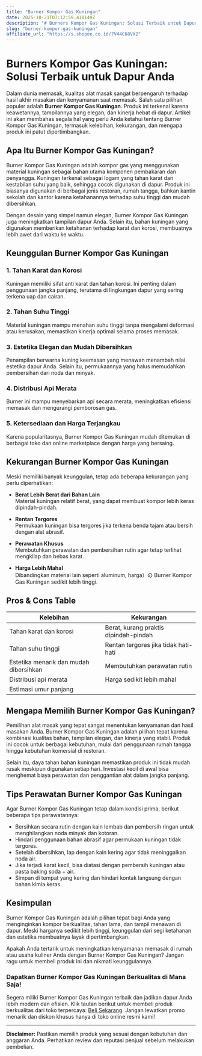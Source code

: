 ```yaml
---
title: "Burner Kompor Gas Kuningan"
date: 2025-10-21T07:12:59.418149Z
description: "# Burners Kompor Gas Kuningan: Solusi Terbaik untuk Dapur Anda..."
slug: "burner-kompor-gas-kuningan"
affiliate_url: "https://s.shopee.co.id/7V44C68VX2"
---
```

# Burners Kompor Gas Kuningan: Solusi Terbaik untuk Dapur Anda

Dalam dunia memasak, kualitas alat masak sangat berpengaruh terhadap hasil akhir masakan dan kenyamanan saat memasak. Salah satu pilihan populer adalah **Burner Kompor Gas Kuningan**. Produk ini terkenal karena keawetannya, tampilannya yang elegan, dan kinerja hebat di dapur. Artikel ini akan membahas segala hal yang perlu Anda ketahui tentang Burner Kompor Gas Kuningan, termasuk kelebihan, kekurangan, dan mengapa produk ini patut dipertimbangkan.

## Apa Itu Burner Kompor Gas Kuningan?

Burner Kompor Gas Kuningan adalah kompor gas yang menggunakan material kuningan sebagai bahan utama komponen pembakaran dan penyangga. Kuningan terkenal sebagai logam yang tahan karat dan kestabilan suhu yang baik, sehingga cocok digunakan di dapur. Produk ini biasanya digunakan di berbagai jenis restoran, rumah tangga, bahkan kantin sekolah dan kantor karena ketahanannya terhadap suhu tinggi dan mudah dibersihkan.

Dengan desain yang simpel namun elegan, Burner Kompor Gas Kuningan juga meningkatkan tampilan dapur Anda. Selain itu, bahan kuningan yang digunakan memberikan ketahanan terhadap karat dan korosi, membuatnya lebih awet dari waktu ke waktu.

## Keunggulan Burner Kompor Gas Kuningan

### 1. Tahan Karat dan Korosi

Kuningan memiliki sifat anti karat dan tahan korosi. Ini penting dalam penggunaan jangka panjang, terutama di lingkungan dapur yang sering terkena uap dan cairan.

### 2. Tahan Suhu Tinggi

Material kuningan mampu menahan suhu tinggi tanpa mengalami deformasi atau kerusakan, memastikan kinerja optimal selama proses memasak.

### 3. Estetika Elegan dan Mudah Dibersihkan

Penampilan berwarna kuning keemasan yang menawan menambah nilai estetika dapur Anda. Selain itu, permukaannya yang halus memudahkan pembersihan dari noda dan minyak.

### 4. Distribusi Api Merata

Burner ini mampu menyebarkan api secara merata, meningkatkan efisiensi memasak dan mengurangi pemborosan gas.

### 5. Ketersediaan dan Harga Terjangkau

Karena popularitasnya, Burner Kompor Gas Kuningan mudah ditemukan di berbagai toko dan online marketplace dengan harga yang bersaing.

## Kekurangan Burner Kompor Gas Kuningan

Meski memiliki banyak keunggulan, tetap ada beberapa kekurangan yang perlu diperhatikan:

- **Berat Lebih Berat dari Bahan Lain**  
  Material kuningan relatif berat, yang dapat membuat kompor lebih keras dipindah-pindah.

- **Rentan Tergores**  
  Permukaan kuningan bisa tergores jika terkena benda tajam atau bersih dengan alat abrasif.

- **Perawatan Khusus**  
  Membutuhkan perawatan dan pembersihan rutin agar tetap terlihat mengkilap dan bebas karat.

- **Harga Lebih Mahal**  
  Dibandingkan material lain seperti aluminum, harga）の Burner Kompor Gas Kuningan sedikit lebih tinggi.

## Pros & Cons Table

| Kelebihan                                 | Kekurangan                                  |
|-------------------------------------------|--------------------------------------------|
| Tahan karat dan korosi                  | Berat, kurang praktis dipindah-pindah   |
| Tahan suhu tinggi                       | Rentan tergores jika tidak hati-hati     |
| Estetika menarik dan mudah dibersihkan| Membutuhkan perawatan rutin             |
| Distribusi api merata                   | Harga sedikit lebih mahal               |
| Estimasi umur panjang                   |                                              |

## Mengapa Memilih Burner Kompor Gas Kuningan?

Pemilihan alat masak yang tepat sangat menentukan kenyamanan dan hasil masakan Anda. Burner Kompor Gas Kuningan adalah pilihan tepat karena kombinasi kualitas bahan, tampilan elegan, dan kinerja yang stabil. Produk ini cocok untuk berbagai kebutuhan, mulai dari penggunaan rumah tangga hingga kebutuhan komersial di restoran.

Selain itu, daya tahan bahan kuningan memastikan produk ini tidak mudah rusak meskipun digunakan setiap hari. Investasi kecil di awal bisa menghemat biaya perawatan dan penggantian alat dalam jangka panjang.

## Tips Perawatan Burner Kompor Gas Kuningan

Agar Burner Kompor Gas Kuningan tetap dalam kondisi prima, berikut beberapa tips perawatannya:

- Bersihkan secara rutin dengan kain lembab dan pembersih ringan untuk menghilangkan noda minyak dan kotoran.
- Hindari penggunaan bahan abrasif agar permukaan kuningan tidak tergores.
- Setelah dibersihkan, lap dengan kain kering agar tidak meninggalkan noda air.
- Jika terjadi karat kecil, bisa diatasi dengan pembersih kuningan atau pasta baking soda + air.
- Simpan di tempat yang kering dan hindari kontak langsung dengan bahan kimia keras.

## Kesimpulan

Burner Kompor Gas Kuningan adalah pilihan tepat bagi Anda yang menginginkan kompor berkualitas, tahan lama, dan tampil menawan di dapur. Meski harganya sedikit lebih tinggi, keunggulan dari segi ketahanan dan estetika membuatnya layak dipertimbangkan.

Apakah Anda tertarik untuk meningkatkan kenyamanan memasak di rumah atau usaha kuliner Anda dengan Burner Kompor Gas Kuningan? Jangan ragu untuk membeli produk ini dan nikmati keunggulannya.

### Dapatkan Burner Kompor Gas Kuningan Berkualitas di Mana Saja!

Segera miliki Burner Kompor Gas Kuningan terbaik dan jadikan dapur Anda lebih modern dan efisien. Klik tautan berikut untuk membeli produk berkualitas dari toko terpercaya: [Beli Sekarang](https://s.shopee.co.id/7V44C68VX2). Jangan lewatkan promo menarik dan diskon khusus hanya di toko online resmi kami!

---

**Disclaimer:** Pastikan memilih produk yang sesuai dengan kebutuhan dan anggaran Anda. Perhatikan review dan reputasi penjual sebelum melakukan pembelian.